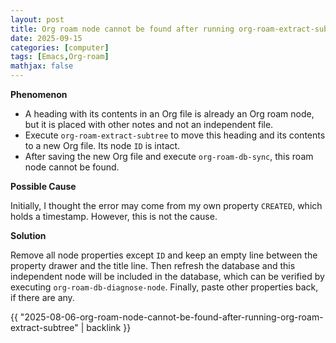 ```yaml
---
layout: post
title: Org roam node cannot be found after running org-roam-extract-subtree
date: 2025-09-15
categories: [computer]
tags: [Emacs,Org-roam]
mathjax: false
---
```


**Phenomenon**

-   A heading with its contents in an Org file is already an Org roam node, but it is placed with other notes and not an independent file.
-   Execute `org-roam-extract-subtree` to move this heading and its contents to a new Org file. Its node `ID` is intact.
-   After saving the new Org file and execute `org-roam-db-sync`, this roam node cannot be found.

**Possible Cause**

Initially, I thought the error may come from my own property `CREATED`, which holds a timestamp. However, this is not the cause.

**Solution**

Remove all node properties except `ID` and keep an empty line between the property drawer and the title line. Then refresh the database and this independent node will be included in the database, which can be verified by executing `org-roam-db-diagnose-node`. Finally, paste other properties back, if there are any.

{{ "2025-08-06-org-roam-node-cannot-be-found-after-running-org-roam-extract-subtree" | backlink }}
